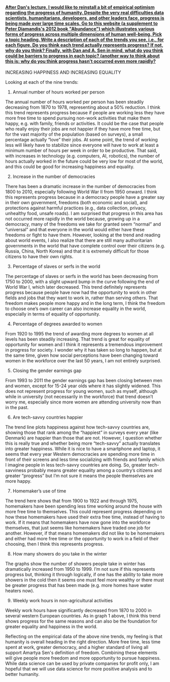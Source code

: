 #### [After Dan's lecture, I would like to reinstall a bit of empirical optimism regarding the progress of humanity. Despite the very real difficulties data scientists, humanitarians, developers, and other leaders face, progress is being made over large time scales. Go to this website (a supplement to Peter Diamandis's 2012 book "Abundance") which illustrates various forms of progress across multiple dimensions of human well-being. Pick a topic heading. Write a description of each of the trends you see, i.e., for each figure. Do you think each trend actually represents progress? If not, why do you think? Finally, with Dan and A. Sen in mind, what do you think could be barriers to progress in each topic? (another way to think about this is: why do you think progress hasn't occurred even more rapidly?](https://www.diamandis.com/data)

INCREASING HAPPINESS AND INCREASING EQUALITY

Looking at each of the nine trends:

1.  Annual number of hours worked per person

The annual number of hours worked per person has been steadily decreasing from 1870 to 1978, representing about a 50% reduction.  I think this trend represents progress because if people are working less they have more free time to spend pursuing non-work activities that make them happy, e.g. with family, friends or activities.  It could be the case that people who really enjoy their jobs are not happier if they have more free time, but for the vast majority of the population (based on surveys), a small percentage actually “love” their jobs.  At some point, the trend of working less will likely have to stabilize since everyone will have to work at least a minimum number of hours per week in order to be productive.  That said, with increases in technology (e.g. computers, AI, robotics), the number of hours actually worked in the future could be very low for most of the world, and this could be good for increasing happiness and equality.  

2.  Increase in the number of democracies

There has been a dramatic increase in the number of democracies from 1800 to 2010, especially following World War II from 1950 onward.  I think this represents progress because in a democracy people have a greater say in their own government, freedoms (both economic and social), and protections against harmful practices (e.g., data collection, privacy, unhealthy food, unsafe roads).  I am surprised that progress in this area has not occurred more rapidly in the world because, growing up in a democracy, many of the freedoms we take for granted seem “normal” and “universal” and that everyone in the world would either have these freedoms or fight to have them.  However, looking at the trend and reading about world events, I also realize that there are still many authoritarian governments in the world that have complete control over their citizens (e.g. Russia, China, North Korea) and that it is extremely difficult for those citizens to have their own rights.

3.  Percentage of slaves or serfs in the world

The percentage of slaves or serfs in the world has been decreasing from 1750 to 2000, with a slight upward bump in the curve following the end of World War I, which later decreased.  This trend definitely represents progress because people have now had the opportunity to work in other fields and jobs that they want to work in, rather than serving others.  That freedom makes people more happy and in the long term, I think the freedom to choose one’s own career can also increase equality in the world, especially in terms of equality of opportunity. 

4.  Percentage of degrees awarded to women

From 1920 to 1995 the trend of awarding more degrees to women at all levels has been steadily increasing.  That trend is great for equality of opportunity for women and I think it represents a tremendous improvement in progress for society.  I wonder why it has taken so long to happen, but at the same time, given how social perceptions have been changing toward women in the workforce over the last 50 years, I am not entirely surprised.

5.  Closing the gender earnings gap

From 1993 to 2011 the gender earnings gap has been closing between men and women, except for 15-24 year olds where it has slightly widened.  This does not represent progress for young women, such as myself, although while in university (not necessarily in the workforce) that trend doesn’t worry me, especially since more women are attending university now than in the past.

6.  Are tech-savvy countries happier

The trend line plots happiness against how tech-savvy countries are, showing those that rank among the “happiest” in surveys every year (like Denmark) are happier than those that are not.  However, I question whether this is really true and whether being more “tech-savvy” actually translates into greater happiness.  While it is nice to have a smartphone and laptop, it seems that every year Western democracies are spending more time in front of their screens and less time socializing with friends and family which I imagine people in less tech-savvy countries are doing.  So, greater tech-savviness probably means greater equality among a country’s citizens and greater “progress” but I’m not sure it means the people themselves are more happy.

7.  Homemaker’s use of time

The trend here shows that from 1900 to 1922 and through 1975, homemakers have been spending less time working around the house with more free time to themselves.  This could represent progress depending on how these homemakers have used their extra free time, instead of having to work.  If it means that homemakers have now gone into the workforce themselves, that just seems like homemakers have traded one job for another.  However, if that means homemakers did not like to be homemakers and either had more free time or the opportunity to work in a field of their choosing, then I think this represents progress.

8.  How many showers do you take in the winter

The graphs show the number of showers people take in winter has dramatically increased from 1950 to 1999.  I’m not sure if this represents progress but, thinking it through logically, if one has the ability to take more showers in the cold then it seems one must feel more wealthy or there must be greater progress that has been made (e.g. more homes have water heaters now).  

9.  Weekly work hours in non-agricultural activities

Weekly work hours have significantly decreased from 1870 to 2000 in several western European countries.  As in graph 1 above, I think this trend shows progress for the same reasons and can also be the foundation for greater equality and happiness in the world.


Reflecting on the empirical data of the above nine trends, my feeling is that humanity is overall heading in the right direction.  More free time, less time spent at work, greater democracy, and a higher standard of living all support Amartya Sen's definition of freedom.  Combining these elements will give people more freedom and more opportunity to pursue happiness.  While data science can be used by private companies for profit only, I am hopeful that we will use data science for more positive analysis and to better humanity. 

